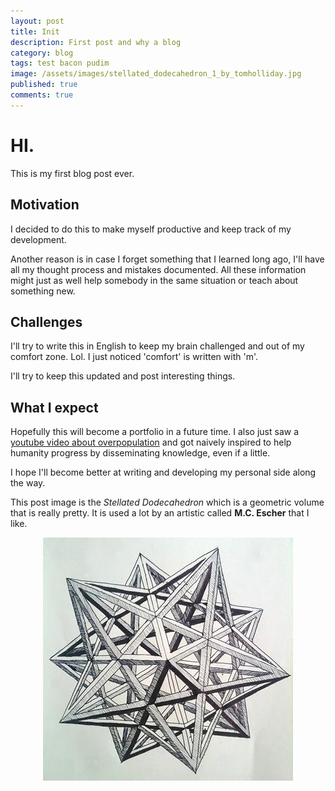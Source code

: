 ```yaml
---
layout: post
title: Init
description: First post and why a blog
category: blog
tags: test bacon pudim
image: /assets/images/stellated_dodecahedron_1_by_tomholliday.jpg
published: true
comments: true
---
```


# HI.

This is my first blog post ever.

## Motivation

I decided to do this to make myself productive and keep track of my development.

Another reason is in case I forget something that I learned long ago, I'll have all my thought process and mistakes documented. All these information might just as well help somebody in the same situation or teach about something new.

## Challenges

I'll try to write this in English to keep my brain challenged and out of my comfort zone. Lol. I just noticed 'comfort' is written with 'm'.  

I'll try to keep this updated and post interesting things.

## What I expect

Hopefully this will become a portfolio in a future time. I also just saw a [youtube video about overpopulation](https://www.youtube.com/watch?v=QsBT5EQt348) and got naively inspired to help humanity progress by disseminating knowledge, even if a little.  

I hope I'll become better at writing and developing my personal side along the way.

This post image is the *Stellated Dodecahedron* which is a geometric volume that is really pretty. It is used a lot by an artistic called **M.C. Escher** that I like.


<p align="center">

  <img src="/assets/images/stellated_dodecahedron_1_by_tomholliday.jpg" />
</p>
